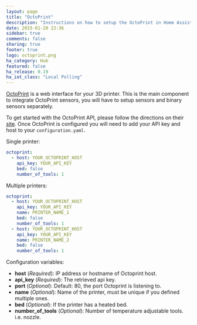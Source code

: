 ```yaml
---
layout: page
title: "OctoPrint"
description: "Instructions on how to setup the OctoPrint in Home Assistant."
date: 2015-01-20 22:36
sidebar: true
comments: false
sharing: true
footer: true
logo: octoprint.png
ha_category: Hub
featured: false
ha_release: 0.19
ha_iot_class: "Local Polling"
---
```


[OctoPrint](http://octoprint.org/) is a web interface for your 3D printer. This is the main component to integrate OctoPrint sensors, you will have to setup sensors and binary sensors separately.

To get started with the OctoPrint API, please follow the directions on their [site](http://docs.octoprint.org/en/master/api/general.html). Once OctoPrint is configured you will need to add your API key and host to your `configuration.yaml`. 

Single printer:

```yaml
octoprint:
  - host: YOUR_OCTOPRINT_HOST
    api_key: YOUR_API_KEY
    bed: false
    number_of_tools: 1
```

Multiple printers:

```yaml
octoprint:
  - host: YOUR_OCTOPRINT_HOST
    api_key: YOUR_API_KEY
    name: PRINTER_NAME_1
    bed: false
    number_of_tools: 1
  - host: YOUR_OCTOPRINT_HOST
    api_key: YOUR_API_KEY
    name: PRINTER_NAME_2
    bed: false
    number_of_tools: 1
```

Configuration variables:

- **host** (*Required*): IP address or hostname of Octoprint host.
- **api_key** (*Required*): The retrieved api key.
- **port** (*Optional*): Default: 80, the port Octoprint is listening to.
- **name** (*Optional*): Name of the printer, must be unique if you defined multiple ones.
- **bed** (*Optional*): If the printer has a heated bed.
- **number_of_tools** (*Optional*): Number of temperature adjustable tools. i.e. nozzle.

